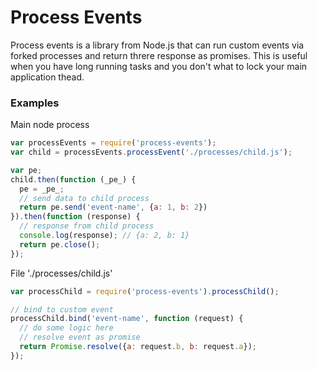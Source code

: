 # Process Events

Process events is a library from Node.js that can run custom events via forked processes and return threre response as promises. This is useful when you have long running tasks and you don't what to lock your main application thead. 

### Examples

Main node process
```javascript
var processEvents = require('process-events');
var child = processEvents.processEvent('./processes/child.js');

var pe;
child.then(function (_pe_) {
  pe = _pe_;
  // send data to child process
  return pe.send('event-name', {a: 1, b: 2})
}).then(function (response) {
  // response from child process
  console.log(response); // {a: 2, b: 1}
  return pe.close();
});
```

File './processes/child.js'
```javascript
var processChild = require('process-events').processChild();

// bind to custom event
processChild.bind('event-name', function (request) {
  // do some logic here
  // resolve event as promise
  return Promise.resolve({a: request.b, b: request.a});
});
```
